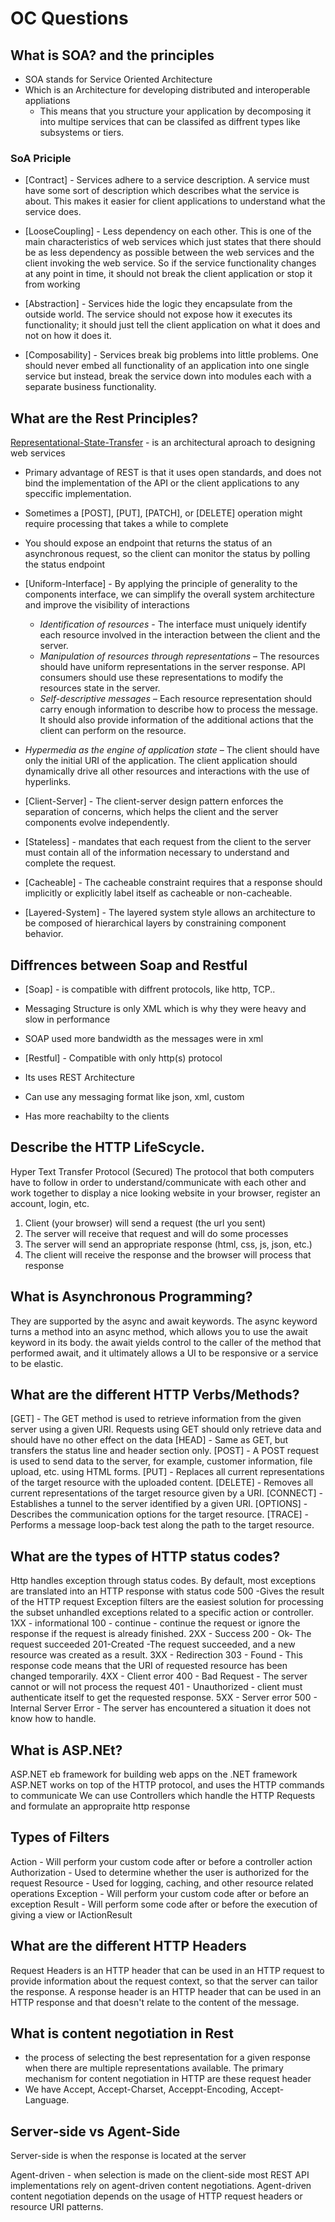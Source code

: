 # OC Questions

## What is SOA? and the principles

- SOA stands for Service Oriented Architecture
- Which is an Architecture for developing distributed and interoperable appliations
  - This means that you structure your application by decomposing it into multipe services that can be classifed as diffrent types like subsystems or tiers.
  
### SoA Priciple

- [Contract] - Services adhere to a service description. A service must have some sort of description which describes what the service is about. This makes it easier for client applications to understand what the service does.

- [LooseCoupling] - Less dependency on each other. This is one of the main characteristics of web services which just states that there should be as less dependency as possible between the web services and the client invoking the web service. So if the service functionality changes at any point in time, it should not break the client application or stop it from working

- [Abstraction] - Services hide the logic they encapsulate from the outside world. The service should not expose how it executes its functionality; it should just tell the client application on what it does and not on how it does it.

- [Composability] - Services break big problems into little problems. One should never embed all functionality of an application into one single service but instead, break the service down into modules each with a separate business functionality.

## What are the Rest Principles?

[Representational-State-Transfer](REST) - is an architectural aproach to designing web services

- Primary advantage of REST is that it uses open standards, and does not bind the implementation of the API or the client applications to any speccific implementation.

- Sometimes a [POST], [PUT], [PATCH], or [DELETE] operation might require processing that takes a while to complete
- You should expose an endpoint that returns the status of an asynchronous request, so the client can monitor the status by polling the status endpoint

- [Uniform-Interface] - By applying the principle of generality to the components interface, we can simplify the overall system architecture and improve the visibility of interactions
  - *Identification of resources* - The interface must uniquely identify each resource involved in the interaction between the client and the server.
  - *Manipulation of resources through representations* – The resources should have uniform representations in the server response. API consumers should use these representations to modify the resources state in the server.
  - *Self-descriptive messages* – Each resource representation should carry enough information to describe how to process the message. It should also provide information of the additional actions that the client can perform on the resource.
- *Hypermedia as the engine of application state* – The client should have only the initial URI of the application. The client application should dynamically drive all other resources and interactions with the use of hyperlinks.
- [Client-Server] - The client-server design pattern enforces the separation of concerns, which helps the client and the server components evolve independently.
  
- [Stateless] - mandates that each request from the client to the server must contain all of the information necessary to understand and complete the request.

- [Cacheable] - The cacheable constraint requires that a response should implicitly or explicitly label itself as cacheable or non-cacheable.

- [Layered-System] - The layered system style allows an architecture to be composed of hierarchical layers by constraining component behavior.

## Diffrences between Soap and Restful

- [Soap] - is compatible with diffrent protocols, like http, TCP..
- Messaging Structure is only XML which is why they were heavy and slow in performance
- SOAP used more bandwidth as the messages were in xml

- [Restful] - Compatible with only http(s) protocol
- Its uses REST Architecture
- Can use any messaging format like json, xml, custom
- Has more reachabilty to the clients

## Describe the HTTP LifeScycle.

Hyper Text Transfer Protocol (Secured)
The protocol that both computers have to follow in order to understand/communicate with each other and work together to display a nice looking website in your browser, register an account, login, etc.

1. Client (your browser) will send a request (the url you sent)
2. The server will receive that request and will do some processes
3. The server will send an appropriate response (html, css, js, json, etc.)
4. The client will receive the response and the browser will process that response

## What is Asynchronous Programming?

They are supported by the async and await keywords.
The async keyword turns a method into an async method, which allows you to use the await keyword in its body.
the await  yields control to the caller of the method that performed await, and it ultimately allows a UI to be responsive or a service to be elastic.

## What are the different HTTP Verbs/Methods?

[GET] - The GET method is used to retrieve information from the given server using a given URI. Requests using GET should only retrieve data and should have no other effect on the data
[HEAD] - Same as GET, but transfers the status line and header section only.
[POST] - A POST request is used to send data to the server, for example, customer information, file upload, etc. using HTML forms.
[PUT] - Replaces all current representations of the target resource with the uploaded content.
[DELETE] - Removes all current representations of the target resource given by a URI.
[CONNECT] - Establishes a tunnel to the server identified by a given URI.
[OPTIONS] - Describes the communication options for the target resource.
[TRACE] - Performs a message loop-back test along the path to the target resource.

## What are the types of HTTP status codes?

Http handles exception through status codes.
By default, most exceptions are translated into an HTTP response with status code 500
 -Gives the result of the HTTP request
 Exception filters are the easiest solution for processing the subset unhandled exceptions related to a specific action or controller.
1XX - informational
100 - continue - continue the request or ignore the response if the request is already finished.
2XX - Success
200 - Ok- The request succeeded
201-Created -The request succeeded, and a new resource was created as a result.
3XX - Redirection
303 - Found - This response code means that the URI of requested resource has been changed temporarily.
4XX - Client error
400 - Bad Request - The server cannot or will not process the request
401 - Unauthorized - client must authenticate itself to get the requested response.
5XX - Server error
500 - Internal Server Error - The server has encountered a situation it does not know how to handle.

## What is ASP.NEt?

ASP.NET eb framework for building web apps on the .NET framework
ASP.NET works on top of the HTTP protocol, and uses the HTTP commands to communicate
We can use Controllers which handle the HTTP Requests and formulate an appropraite http response 

## Types of Filters

Action - Will perform your custom code after or before a controller action
Authorization - Used to determine whether the user is authorized for the request
Resource - Used for logging, caching, and other resource related operations
Exception - Will perform your custom code after or before an exception
Result - Will perform some code after or before the execution of giving a view or IActionResult

## What are the different HTTP Headers

Request Headers is an HTTP header that can be used in an HTTP request to provide information about the request context, so that the server can tailor the response.
A response header is an HTTP header that can be used in an HTTP response and that doesn't relate to the content of the message.

## What is content negotiation in Rest

- the process of selecting the best representation for a given response when there are multiple representations available. The primary mechanism for content negotiation in HTTP are these request header
- We have Accept, Accept-Charset, Acceppt-Encoding, Accept-Language.

## Server-side vs Agent-Side

Server-side is when the response is located at the server

Agent-driven - when selection is made on the client-side
most REST API implementations rely on agent-driven content negotiations. Agent-driven content negotiation depends on the usage of HTTP request headers or resource URI patterns.